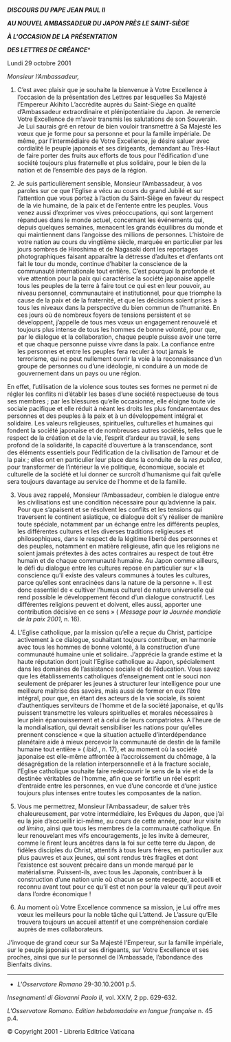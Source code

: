 ***DISCOURS DU PAPE JEAN PAUL II***

***AU NOUVEL AMBASSADEUR DU JAPON PRÈS LE SAINT-SIÈGE***

***À L'OCCASION DE LA PRÉSENTATION***

***DES LETTRES DE CRÉANCE****

Lundi 29 octobre 2001

*Monsieur l’Ambassadeur,*

1. C’est avec plaisir que je souhaite la bienvenue à Votre Excellence à l’occasion de la présentation des Lettres par lesquelles Sa Majesté l’Empereur Akihito L’accrédite auprès du Saint-Siège en qualité d’Ambassadeur extraordinaire et plénipotentiaire du Japon. Je remercie Votre Excellence de m'avoir transmis les salutations de son Souverain. Je Lui saurais gré en retour de bien vouloir transmettre à Sa Majesté les vœux que je forme pour sa personne et pour la famille impériale. De même, par l’intermédiaire de Votre Excellence, je désire saluer avec cordialité le peuple japonais et ses dirigeants, demandant au Très-Haut de faire porter des fruits aux efforts de tous pour l'édification d'une société toujours plus fraternelle et plus solidaire, pour le bien de la nation et de l’ensemble des pays de la région.

2. Je suis particulièrement sensible, Monsieur l’Ambassadeur, à vos paroles sur ce que l’Eglise a vécu au cours du grand Jubilé et sur l’attention que vous portez à l’action du Saint-Siège en faveur du respect de la vie humaine, de la paix et de l’entente entre les peuples. Vous venez aussi d’exprimer vos vives préoccupations, qui sont largement répandues dans le monde actuel, concernant les événements qui, depuis quelques semaines, menacent les grands équilibres du monde et qui maintiennent dans l’angoisse des millions de personnes. L’histoire de votre nation au cours du vingtième siècle, marquée en particulier par les jours sombres de Hiroshima et de Nagasaki dont les reportages photographiques faisant apparaître la détresse d’adultes et d’enfants ont fait le tour du monde, continue d’habiter la conscience de la communauté internationale tout entière. C’est pourquoi la profonde et vive attention pour la paix qui caractérise la société japonaise appelle tous les peuples de la terre à faire tout ce qui est en leur pouvoir, au niveau personnel, communautaire et institutionnel, pour que triomphe la cause de la paix et de la fraternité, et que les décisions soient prises à tous les niveaux dans la perspective du bien commun de l’humanité. En ces jours où de nombreux foyers de tensions persistent et se développent, j’appelle de tous mes vœux un engagement renouvelé et toujours plus intense de tous les hommes de bonne volonté, pour que, par le dialogue et la collaboration, chaque peuple puisse avoir une terre et que chaque personne puisse vivre dans la paix. La confiance entre les personnes et entre les peuples fera reculer à tout jamais le terrorisme, qui ne peut nullement ouvrir la voie à la reconnaissance d’un groupe de personnes ou d’une idéologie, ni conduire à un mode de gouvernement dans un pays ou une région.

En effet, l’utilisation de la violence sous toutes ses formes ne permet ni de régler les conflits ni d’établir les bases d’une société respectueuse de tous ses membres ; par les blessures qu’elle occasionne, elle éloigne toute vie sociale pacifique et elle réduit à néant les droits les plus fondamentaux des personnes et des peuples à la paix et à un développement intégral et solidaire. Les valeurs religieuses, spirituelles, culturelles et humaines qui fondent la société japonaise et de nombreuses autres sociétés, telles que le respect de la création et de la vie, l’esprit d’ardeur au travail, le sens profond de la solidarité, la capacité d’ouverture à la transcendance, sont des éléments essentiels pour l’édification de la civilisation de l’amour et de la paix ; elles ont en particulier leur place dans la conduite de la *res publica*, pour transformer de l’intérieur la vie politique, économique, sociale et culturelle de la société et lui donner ce surcroît d’humanisme qui fait qu’elle sera toujours davantage au service de l’homme et de la famille.

3. Vous avez rappelé, Monsieur l’Ambassadeur, combien le dialogue entre les civilisations est une condition nécessaire pour qu’advienne la paix. Pour que s’apaisent et se résolvent les conflits et les tensions qui traversent le continent asiatique, ce dialogue doit s’y réaliser de manière toute spéciale, notamment par un échange entre les différents peuples, les différentes cultures et les diverses traditions religieuses et philosophiques, dans le respect de la légitime liberté des personnes et des peuples, notamment en matière religieuse, afin que les religions ne soient jamais prétextes à des actes contraires au respect de tout être humain et de chaque communauté humaine. Au Japon comme ailleurs, le défi du dialogue entre les cultures repose en particulier sur « la conscience qu’il existe des valeurs communes à toutes les cultures, parce qu’elles sont enracinées dans la nature de la personne ». Il est donc essentiel de « cultiver l’humus culturel de nature universelle qui rend possible le développement fécond d’un dialogue constructif. Les différentes religions peuvent et doivent, elles aussi, apporter une contribution décisive en ce sens » ( *Message pour la Journée mondiale de la paix 2001*, n. 16).

4. L’Eglise catholique, par la mission qu’elle a reçue du Christ, participe activement à ce dialogue, souhaitant toujours contribuer, en harmonie avec tous les hommes de bonne volonté, à la construction d’une communauté humaine unie et solidaire. J’apprécie la grande estime et la haute réputation dont jouit l’Eglise catholique au Japon, spécialement dans les domaines de l’assistance sociale et de l’éducation. Vous savez que les établissements catholiques d’enseignement ont le souci non seulement de préparer les jeunes à structurer leur intelligence pour une meilleure maîtrise des savoirs, mais aussi de former en eux l’être intégral, pour que, en étant des acteurs de la vie sociale, ils soient d’authentiques serviteurs de l’homme et de la société japonaise, et qu’ils puissent transmettre les valeurs spirituelles et morales nécessaires à leur plein épanouissement et à celui de leurs compatriotes. A l’heure de la mondialisation, qui devrait sensibiliser les nations pour qu’elles prennent conscience « que la situation actuelle d’interdépendance planétaire aide à mieux percevoir la communauté de destin de la famille humaine tout entière » ( *ibid*., n. 17), et au moment où la société japonaise est elle-même affrontée à l’accroissement du chômage, à la désagrégation de la relation interpersonnelle et à la fracture sociale, l’Eglise catholique souhaite faire redécouvrir le sens de la vie et de la destinée véritables de l’homme, afin que se fortifie un réel esprit d’entraide entre les personnes, en vue d’une concorde et d’une justice toujours plus intenses entre toutes les composantes de la nation.

5. Vous me permettrez, Monsieur l’Ambassadeur, de saluer très chaleureusement, par votre intermédiaire, les Evêques du Japon, que j’ai eu la joie d’accueillir ici-même, au cours de cette année, pour leur visite *ad limina*, ainsi que tous les membres de la communauté catholique. En leur renouvelant mes vifs encouragements, je les invite à demeurer, comme le firent leurs ancêtres dans la foi sur cette terre du Japon, de fidèles disciples du Christ, attentifs à tous leurs frères, en particulier aux plus pauvres et aux jeunes, qui sont rendus très fragiles et dont l’existence est souvent précaire dans un monde marqué par le matérialisme. Puissent-ils, avec tous les Japonais, contribuer à la construction d’une nation unie où chacun se sente respecté, accueilli et reconnu avant tout pour ce qu’il est et non pour la valeur qu’il peut avoir dans l’ordre économique !

6. Au moment où Votre Excellence commence sa mission, je Lui offre mes vœux les meilleurs pour la noble tâche qui L’attend. Je L’assure qu’Elle trouvera toujours un accueil attentif et une compréhension cordiale auprès de mes collaborateurs.

J’invoque de grand cœur sur Sa Majesté l’Empereur, sur la famille impériale, sur le peuple japonais et sur ses dirigeants, sur Votre Excellence et ses proches, ainsi que sur le personnel de l’Ambassade, l’abondance des Bienfaits divins.

* * *

* *L'Osservatore Romano* 29-30.10.2001 p.5.

*Insegnamenti di Giovanni Paolo II*, vol. XXIV, 2 pp. 629-632.

*L'Osservatore Romano. Edition hebdomadaire en langue française* n. 45 p.4.

© Copyright 2001 - Libreria Editrice Vaticana